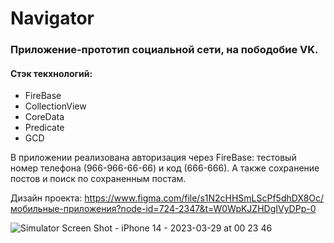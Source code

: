 # Navigator

### Приложение-прототип социальной сети, на пободобие VK.

#### Стэк текхнологий:
 - FireBase
 - CollectionView
 - CoreData
 - Predicate
 - GCD
 
 
 В приложении реализована авторизация через FireBase: тестовый номер телефона (966-966-66-66)  и код (666-666). А также сохранение постов и поиск по сохраненным постам. 
 
 Дизайн проекта: https://www.figma.com/file/s1N2cHHSmLScPf5dhDX8Oc/мобильные-приложения?node-id=724-2347&t=W0WpKJZHDgIVyDPp-0
 
![Simulator Screen Shot - iPhone 14 - 2023-03-29 at 00 23 46](https://user-images.githubusercontent.com/66584728/228306396-ef43dc32-c6f1-4dba-990d-416363a03f3f.png)
